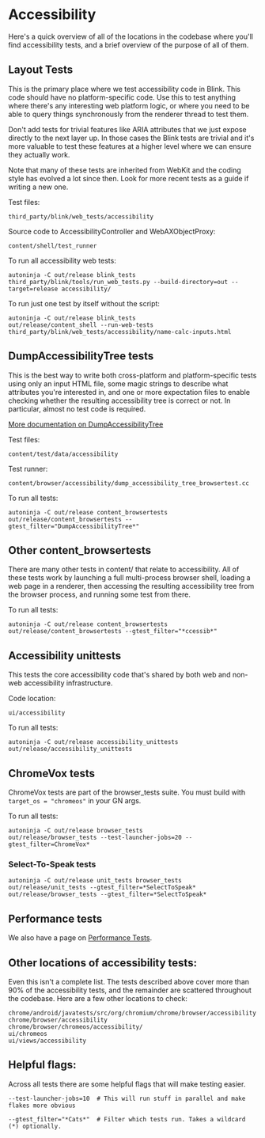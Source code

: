 # Accessibility

Here's a quick overview of all of the locations in the codebase where
you'll find accessibility tests, and a brief overview of the purpose of
all of them.

## Layout Tests

This is the primary place where we test accessibility code in Blink. This
code should have no platform-specific code. Use this to test anything
where there's any interesting web platform logic, or where you need to be
able to query things synchronously from the renderer thread to test them.

Don't add tests for trivial features like ARIA attributes that we just
expose directly to the next layer up. In those cases the Blink tests are
trivial and it's more valuable to test these features at a higher level
where we can ensure they actually work.

Note that many of these tests are inherited from WebKit and the coding style
has evolved a lot since then. Look for more recent tests as a guide if writing
a new one.

Test files:
```
third_party/blink/web_tests/accessibility
```

Source code to AccessibilityController and WebAXObjectProxy:
```
content/shell/test_runner
```

To run all accessibility web tests:
```
autoninja -C out/release blink_tests
third_party/blink/tools/run_web_tests.py --build-directory=out --target=release accessibility/
```

To run just one test by itself without the script:
```
autoninja -C out/release blink_tests
out/release/content_shell --run-web-tests third_party/blink/web_tests/accessibility/name-calc-inputs.html
```

## DumpAccessibilityTree tests

This is the best way to write both cross-platform and platform-specific tests
using only an input HTML file, some magic strings to describe what attributes
you're interested in, and one or more expectation files to enable checking
whether the resulting accessibility tree is correct or not. In particular,
almost no test code is required.

[More documentation on DumpAccessibilityTree](../../content/test/data/accessibility/readme.md)

Test files:
```
content/test/data/accessibility
```

Test runner:
```
content/browser/accessibility/dump_accessibility_tree_browsertest.cc
```

To run all tests:
```
autoninja -C out/release content_browsertests
out/release/content_browsertests --gtest_filter="DumpAccessibilityTree*"
```

## Other content_browsertests

There are many other tests in content/ that relate to accessibility.
All of these tests work by launching a full multi-process browser shell,
loading a web page in a renderer, then accessing the resulting accessibility
tree from the browser process, and running some test from there.

To run all tests:
```
autoninja -C out/release content_browsertests
out/release/content_browsertests --gtest_filter="*ccessib*"
```

## Accessibility unittests

This tests the core accessibility code that's shared by both web and non-web
accessibility infrastructure.

Code location:
```
ui/accessibility
```

To run all tests:
```
autoninja -C out/release accessibility_unittests
out/release/accessibility_unittests
```

## ChromeVox tests

ChromeVox tests are part of the browser_tests suite. You must build with
```target_os = "chromeos"``` in your GN args.

To run all tests:
```
autoninja -C out/release browser_tests
out/release/browser_tests --test-launcher-jobs=20 --gtest_filter=ChromeVox*
```

### Select-To-Speak tests

```
autoninja -C out/release unit_tests browser_tests
out/release/unit_tests --gtest_filter=*SelectToSpeak*
out/release/browser_tests --gtest_filter=*SelectToSpeak*
```

## Performance tests

We also have a page on [Performance Tests](perf.md).

## Other locations of accessibility tests:

Even this isn't a complete list. The tests described above cover more
than 90% of the accessibility tests, and the remainder are scattered
throughout the codebase. Here are a few other locations to check:

```
chrome/android/javatests/src/org/chromium/chrome/browser/accessibility
chrome/browser/accessibility
chrome/browser/chromeos/accessibility/
ui/chromeos
ui/views/accessibility
```

## Helpful flags:

Across all tests there are some helpful flags that will make testing easier.

```
--test-launcher-jobs=10  # This will run stuff in parallel and make flakes more obvious
```

```
--gtest_filter="*Cats*"  # Filter which tests run. Takes a wildcard (*) optionally.
```

